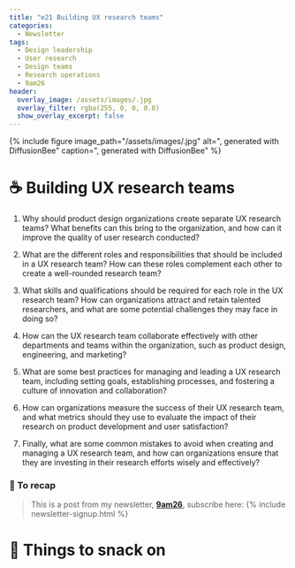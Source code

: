 ```yaml
---
title: "e21 Building UX research teams"
categories:
  - Newsletter
tags:
  - Design leadership
  - User research
  - Design teams
  - Research operations
  - 9am26
header:
  overlay_image: /assets/images/.jpg
  overlay_filter: rgba(255, 0, 0, 0.8)
  show_overlay_excerpt: false
---
```


{% include figure image_path="/assets/images/.jpg" alt=", generated with DiffusionBee" caption=", generated with DiffusionBee" %}

# ☕ Building UX research teams

1.  Why should product design organizations create separate UX research teams? What benefits can this bring to the organization, and how can it improve the quality of user research conducted?
    
2.  What are the different roles and responsibilities that should be included in a UX research team? How can these roles complement each other to create a well-rounded research team?
    
3.  What skills and qualifications should be required for each role in the UX research team? How can organizations attract and retain talented researchers, and what are some potential challenges they may face in doing so?
    
4.  How can the UX research team collaborate effectively with other departments and teams within the organization, such as product design, engineering, and marketing?
    
5.  What are some best practices for managing and leading a UX research team, including setting goals, establishing processes, and fostering a culture of innovation and collaboration?
    
6.  How can organizations measure the success of their UX research team, and what metrics should they use to evaluate the impact of their research on product development and user satisfaction?
    
7.  Finally, what are some common mistakes to avoid when creating and managing a UX research team, and how can organizations ensure that they are investing in their research efforts wisely and effectively?

### 🥤 To recap

> This is a post from my newsletter, **[9am26](https://polgarp.com/categories/newsletter/)**, subscribe here:
> {% include newsletter-signup.html %}

# 🍪 Things to snack on